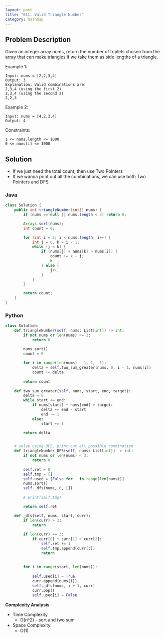 ```yaml
---
layout: post
title: "611. Valid Triangle Number"
category: hashmap
---
```



## Problem Description

Given an integer array nums, return the number of triplets chosen from the array that can make triangles if we take them as side lengths of a triangle.

Example 1:

```
Input: nums = [2,2,3,4]
Output: 3
Explanation: Valid combinations are: 
2,3,4 (using the first 2)
2,3,4 (using the second 2)
2,2,3
```

Example 2:

```
Input: nums = [4,2,3,4]
Output: 4
```

Constraints:

```
1 <= nums.length <= 1000
0 <= nums[i] <= 1000
```

## Solution

- If we just need the total count, then use Two Pointers
- If we wanna print out all the combinations, we can use both Two Pointers and DFS


### Java

```java
class Solution {
    public int triangleNumber(int[] nums) {
        if (nums == null || nums.length < 3) return 0;

        Arrays.sort(nums);
        int count = 0;

        for (int i = 2; i < nums.length; i++) {
            int j = 0, k = i - 1;
            while (j < k) {
                if (nums[j] + nums[k] > nums[i]) {
                    count += k - j;
                    k--;
                } else {
                    j++;
                }
            }
        }

        return count;
    }
}
```

### Python

```python
class Solution:
    def triangleNumber(self, nums: List[int]) -> int:
        if not nums or len(nums) <= 2:
            return 0

        nums.sort()
        count = 0
        
        for i in range(len(nums) - 1, 1, -1):
            delta = self.two_sum_greater(nums, 0, i - 1, nums[i])
            count += delta
        
        return count
        
    def two_sum_greater(self, nums, start, end, target):
        delta = 0
        while start <= end:
            if nums[start] + nums[end] > target:
                delta += end - start
                end -= 1
            else:
                start += 1

        return delta


    # solve using DFS, print out all possible combination
    def triangleNumber_DFS(self, nums: List[int]) -> int:
        if not nums or len(nums) < 3:
            return 0
        
        self.ret = 0
        self.tmp = []
        self.used = [False for _ in range(len(nums))]
        nums.sort()
        self._dfs(nums, 0, [])
        
        # print(self.tmp)

        return self.ret

    def _dfs(self, nums, start, curr):
        if len(curr) > 3:
            return
        
        if len(curr) == 3:
            if curr[0] + curr[1] > curr[2]:
                self.ret += 1
                self.tmp.append(curr[:])
                return
        
        
        for i in range(start, len(nums)):
        
            self.used[i] = True
            curr.append(nums[i])
            self._dfs(nums, i + 1, curr)
            curr.pop()
            self.used[i] = False
```

**Complexity Analysis**

- Time Complexity
  - O(n^2) - sort and two sum
- Space Complexity
  - O(1)
